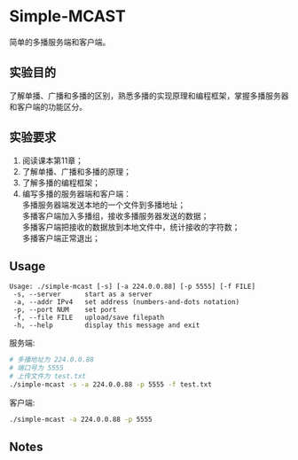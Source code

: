# Simple-MCAST

简单的多播服务端和客户端。

## 实验目的

了解单播、广播和多播的区别，熟悉多播的实现原理和编程框架，掌握多播服务器和客户端的功能区分。

## 实验要求

1. 阅读课本第11章；
2. 了解单播、广播和多播的原理；
3. 了解多播的编程框架；
4. 编写多播的服务器端和客户端：  
  多播服务器端发送本地的一个文件到多播地址；  
  多播客户端加入多播组，接收多播服务器发送的数据；  
  多播客户端把接收的数据放到本地文件中，统计接收的字符数；  
  多播客户端正常退出；

## Usage

```
Usage: ./simple-mcast [-s] [-a 224.0.0.88] [-p 5555] [-f FILE]
 -s, --server      start as a server
 -a, --addr IPv4   set address (numbers-and-dots notation)
 -p, --port NUM    set port
 -f, --file FILE   upload/save filepath
 -h, --help        display this message and exit
```

服务端:

```bash
# 多播地址为 224.0.0.88
# 端口号为 5555 
# 上传文件为 test.txt
./simple-mcast -s -a 224.0.0.88 -p 5555 -f test.txt
```

客户端:

```bash
./simple-mcast -a 224.0.0.88 -p 5555
```

## Notes